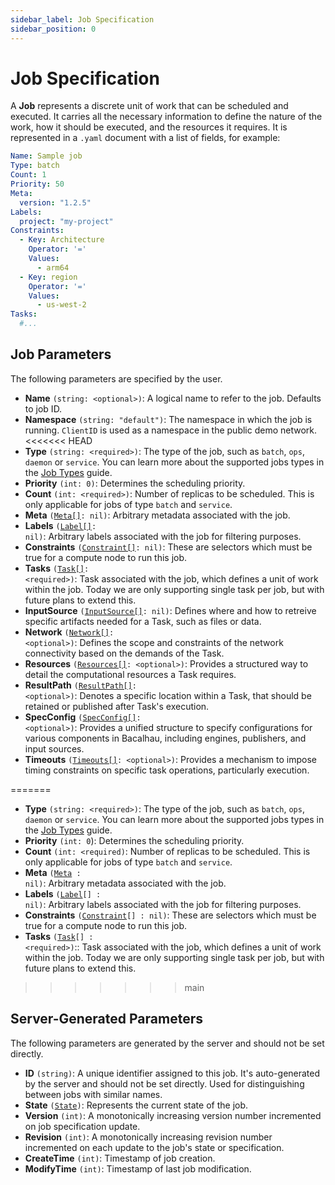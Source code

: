 ```yaml
---
sidebar_label: Job Specification
sidebar_position: 0
---
```


# Job Specification

A **Job** represents a discrete unit of work that can be scheduled and executed. It carries all the necessary information to define the nature of the work, how it should be executed, and the resources it requires. It is represented in a `.yaml` document with a list of fields, for example:

```yaml
Name: Sample job
Type: batch
Count: 1
Priority: 50
Meta:
  version: "1.2.5"
Labels:
  project: "my-project"
Constraints:
  - Key: Architecture
    Operator: '='
    Values:
      - arm64
  - Key: region
    Operator: '='
    Values:
      - us-west-2
Tasks:
  #...
```

## Job Parameters
The following parameters are specified by the user.

- **Name** `(string: <optional>)`: A logical name to refer to the job. Defaults to job ID.
- **Namespace** `(string: "default")`: The namespace in which the job is running. `ClientID` is used as a namespace in the public demo network.
<<<<<<< HEAD
- **Type** `(string: <required>)`: The type of the job, such as `batch`, `ops`, `daemon` or `service`. You can learn more about the supported jobs types in the [Job Types](/topic-guides/job-types) guide.
- **Priority** `(int: 0)`: Determines the scheduling priority.
- **Count** `(int: <required>)`: Number of replicas to be scheduled. This is only applicable for jobs of type `batch` and `service`.
- **Meta** <code>(<a href="../job-specification/meta">Meta[]</a>: nil)</code>: Arbitrary metadata associated with the job.
- **Labels** <code>(<a href="./label">Label[]</a>: nil)</code>: Arbitrary labels associated with the job for filtering purposes.
- **Constraints** <code>(<a href="./constraint">Constraint[]</a>: nil)</code>: These are selectors which must be true for a compute node to run this job.
- **Tasks** <code>(<a href="./task">Task[]</a>: \<required>\)</code>: Task associated with the job, which defines a unit of work within the job. Today we are only supporting single task per job, but with future plans to extend this.
- **InputSource** <code>(<a href="./input-source">InputSource[]</a>: nil)</code>: Defines where and how to retreive specific artifacts needed for a Task, such as files or data.
- **Network** <code>(<a href="./network">Network[]</a>: \<optional>\)</code>: Defines the scope and constraints of the network connectivity based on the demands of the Task.
- **Resources** <code>(<a href="./resources">Resources[]</a>: \<optional>\)</code>: Provides a structured way to detail the computational resources a Task requires.
- **ResultPath** <code>(<a href="./result-path">ResultPath[]</a>: \<optional>\)</code>: Denotes a specific location within a Task, that should be retained or published after Task's execution.
- **SpecConfig** <code>(<a href="./spec-config">SpecConfig[]</a>: \<optional>\)</code>: Provides a unified structure to specify configurations for various components in Bacalhau, including engines, publishers, and input sources.
- **Timeouts** <code>(<a href="./timeouts">Timeouts[]</a>: \<optional>\)</code>: Provides a mechanism to impose timing constraints on specific task operations, particularly execution.

=======
- **Type** `(string: <required>)`: The type of the job, such as `batch`, `ops`, `daemon` or `service`. You can learn more about the supported jobs types in the [Job Types](../job-types) guide.
- **Priority** `(int: 0`): Determines the scheduling priority.
- **Count** `(int: <required)`: Number of replicas to be scheduled. This is only applicable for jobs of type `batch` and `service`.
- **Meta** <code>(<a href="./meta">Meta</a> : nil)</code>: Arbitrary metadata associated with the job.
- **Labels** <code>(<a href="./label">Label</a>[] : nil)</code>: Arbitrary labels associated with the job for filtering purposes.
- **Constraints** <code>(<a href="./constraint">Constraint</a>[] : nil)</code>: These are selectors which must be true for a compute node to run this job.
- **Tasks** <code>(<a href="./task">Task</a>[] : \<required\>)</code>:: Task associated with the job, which defines a unit of work within the job. Today we are only supporting single task per job, but with future plans to extend this.
>>>>>>> main

## Server-Generated Parameters
The following parameters are generated by the server and should not be set directly.
- **ID** `(string)`: A unique identifier assigned to this job. It's auto-generated by the server and should not be set directly. Used for distinguishing between jobs with similar names.
- **State** <code>(<a href="./state">State</a>)</code>: Represents the current state of the job.
- **Version** `(int)`: A monotonically increasing version number incremented on job specification update.
- **Revision** `(int)`: A monotonically increasing revision number incremented on each update to the job's state or specification.
- **CreateTime** `(int)`: Timestamp of job creation.
- **ModifyTime** `(int)`: Timestamp of last job modification.

